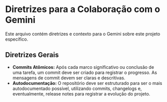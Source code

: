 # Diretrizes para a Colaboração com o Gemini

Este arquivo contém diretrizes e contexto para o Gemini sobre este projeto específico.

## Diretrizes Gerais

*   **Commits Atômicos:** Após cada marco significativo ou conclusão de uma tarefa, um commit deve ser criado para registrar o progresso. As mensagens de commit devem ser claras e descritivas.
*   **Autodocumentação:** O repositório deve ser estruturado para ser o mais autodocumentado possível, utilizando commits, changelogs e, eventualmente, release notes para registrar a evolução do projeto.